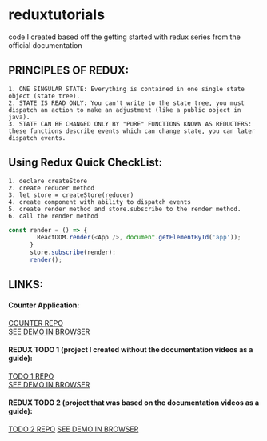 # reduxtutorials
code I created based off the getting started with redux series from the official documentation


## PRINCIPLES OF REDUX: 
	1. ONE SINGULAR STATE: Everything is contained in one single state object (state tree).
	2. STATE IS READ ONLY: You can't write to the state tree, you must dispatch an action to make an adjustment (like a public object in java).
	3. STATE CAN BE CHANGED ONLY BY "PURE" FUNCTIONS KNOWN AS REDUCTERS: these functions describe events which can change state, you can later dispatch events.

## Using Redux Quick CheckList:
    1. declare createStore
    2. create reducer method
    3. let store = createStore(reducer)
    4. create component with ability to dispatch events
    5. create render method and store.subscribe to the render method. 
    6. call the render method

```javascript
const render = () => {
        ReactDOM.render(<App />, document.getElementById('app'));
      }
      store.subscribe(render);
      render();
```

## LINKS: 

#### Counter Application:
[COUNTER REPO](./REDUXCOUNTER)
		<br/>
[SEE DEMO IN BROWSER](https://s3.amazonaws.com/reduxsamples/counter.html)


#### REDUX TODO 1 (project I created without the documentation videos as a guide):
[TODO 1 REPO](./REDUXTODO1)
<br/>
[SEE DEMO IN BROWSER](https://s3.amazonaws.com/reduxsamples/todo1.html)

#### REDUX TODO 2 (project that was based on the documentation videos as a guide):
[TODO 2 REPO](./REDUXTODO2)
[SEE DEMO IN BROWSER](https://s3.amazonaws.com/reduxsamples/todo2.html)




